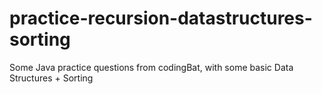 # practice-recursion-datastructures-sorting
Some Java practice questions from codingBat, with some basic Data Structures + Sorting
